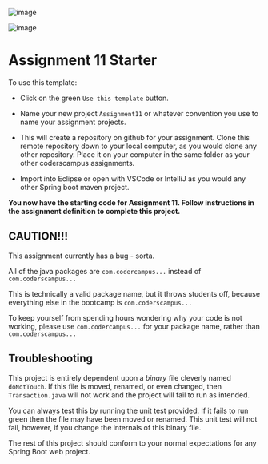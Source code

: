 ![image](https://github.com/user-attachments/assets/72753212-3097-4ccd-abbf-47bfd5d2b8b3)

![image](https://github.com/user-attachments/assets/97e109bb-855e-4483-9c66-a6607bcaf27b)


# Assignment 11 Starter

To use this template:

- Click on the green `Use this template` button.

- Name your new project `Assignment11` or whatever convention you use to name your assignment projects.

- This will create a repository on github for your assignment. Clone this remote repository down to your local computer, as you would clone any other repository. Place it on your computer in the same folder as your other coderscampus assignments.

- Import into Eclipse or open with VSCode or IntelliJ as you would any other Spring boot maven project.

__You now have the starting code for Assignment 11. Follow instructions in the assignment definition to complete this project.__

## CAUTION!!!

This assignment currently has a bug - sorta.

All of the java packages are `com.codercampus...` instead of `com.coderscampus...` 

This is technically a valid package name, but it throws students off, because everything else in the bootcamp is `com.coderscampus...`

To keep yourself from spending hours wondering why your code is not working, please use `com.codercampus...` for your package name, rather than `com.coderscampus...`

## Troubleshooting

This project is entirely dependent upon a _binary_ file cleverly named `doNotTouch`. If this file is moved, renamed, or even changed, then `Transaction.java` will not work and the project will fail to run as intended.

You can always test this by running the unit test provided. If it fails to run green then the file may have been moved or renamed. This unit test will not fail, however, if you change the internals of this binary file.

The rest of this project should conform to your normal expectations for any Spring Boot web project.
